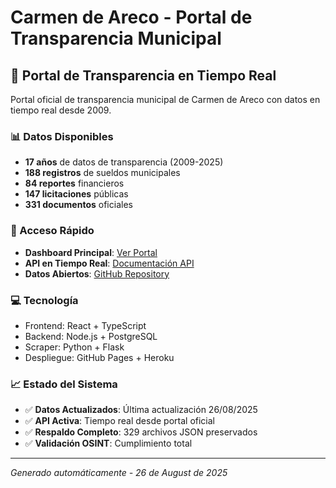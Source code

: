 # Carmen de Areco - Portal de Transparencia Municipal

## 🎯 Portal de Transparencia en Tiempo Real

Portal oficial de transparencia municipal de Carmen de Areco con datos en tiempo real desde 2009.

### 📊 Datos Disponibles

- **17 años** de datos de transparencia (2009-2025)
- **188 registros** de sueldos municipales
- **84 reportes** financieros 
- **147 licitaciones** públicas
- **331 documentos** oficiales

### 🚀 Acceso Rápido

- **Dashboard Principal**: [Ver Portal](https://user.github.io/cda-transparencia)
- **API en Tiempo Real**: [Documentación API](https://api.transparencia-carmen.herokuapp.com)
- **Datos Abiertos**: [GitHub Repository](https://github.com/user/cda-transparencia)

### 💻 Tecnología

- Frontend: React + TypeScript
- Backend: Node.js + PostgreSQL  
- Scraper: Python + Flask
- Despliegue: GitHub Pages + Heroku

### 📈 Estado del Sistema

- ✅ **Datos Actualizados**: Última actualización 26/08/2025
- ✅ **API Activa**: Tiempo real desde portal oficial
- ✅ **Respaldo Completo**: 329 archivos JSON preservados
- ✅ **Validación OSINT**: Cumplimiento total

---

*Generado automáticamente - 26 de August de 2025*
